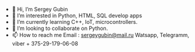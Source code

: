 - 👋 Hi, I’m Sergey Gubin
- 👀 I’m interested in Python, HTML, SQL develop apps
- 🌱 I’m currently learning C++, IoT, microcontrollers.
- 💞️ I’m looking to collaborate on Python.
- 📫 How to reach me Email : sergeygubin@mail.ru
Watsapp, Telegramm, viber + 375-29-179-06-08

<!---
SergeyGubin1979/SergeyGubin1979 is a ✨ special ✨ repository because its `README.md` (this file) appears on your GitHub profile.
You can click the Preview link to take a look at your changes.
--->
